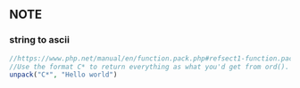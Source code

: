 ## NOTE

### string to ascii

```php
//https://www.php.net/manual/en/function.pack.php#refsect1-function.pack-parameters
//Use the format C* to return everything as what you'd get from ord().
unpack("C*", "Hello world")
```
